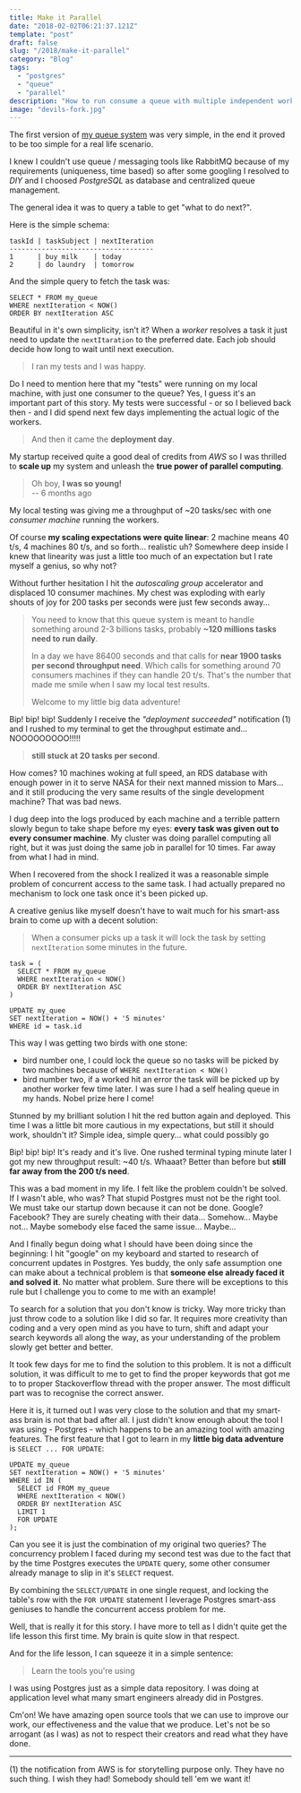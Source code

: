 ```yaml
---
title: Make it Parallel
date: "2018-02-02T06:21:37.121Z"
template: "post"
draft: false
slug: "/2018/make-it-parallel"
category: "Blog"
tags:
  - "postgres"
  - "queue"
  - "parallel"
description: "How to run consume a queue with multiple independent workers in Postgres, and survive!"
image: "devils-fork.jpg"
---
```


The first version of [my queue system](https://fetchq.com/) was very simple, in the end it proved to be too simple for a real life scenario.

I knew I couldn't use queue / messaging tools like RabbitMQ because of my requirements (uniqueness, time based) so after some googling I resolved to _DIY_ and I choosed _PostgreSQL_ as database and centralized queue management.

The general idea it was to query a table to get "what to do next?".

Here is the simple schema:

    taskId | taskSubject | nextIteration
    ------------------------------------
    1      | buy milk    | today
    2      | do laundry  | tomorrow

And the simple query to fetch the task was:

    SELECT * FROM my_queue
    WHERE nextIteration < NOW()
    ORDER BY nextIteration ASC

Beautiful in it's own simplicity, isn't it? When a _worker_ resolves a task it just need to update the `nextItaration` to the preferred date. Each job should decide how long to wait until next execution.

> I ran my tests and I was happy.

Do I need to mention here that my "tests" were running on my local machine, with just one consumer to the queue? Yes, I guess it's an important part of this story. My tests were successful - or so I believed back then - and I did spend next few days implementing the actual logic of the workers.

> And then it came the **deployment day**. 

My startup received quite a good deal of credits from _AWS_ so I was thrilled to **scale up** my system and unleash the **true power of parallel computing**.

> Oh boy, **I was so young!**  
> -- 6 months ago

My local  testing was giving me a throughput of ~20 tasks/sec with one _consumer machine_ running the workers. 

Of course **my scaling expectations were quite linear**: 2 machine means 40 t/s, 4 machines 80 t/s, and so forth... realistic uh? Somewhere deep inside I knew that linearity was just a little too much of an expectation but I rate myself a genius, so why not? 

Without further hesitation I hit the _autoscaling group_ accelerator and displaced 10 consumer machines. My chest was exploding with early shouts of joy for 200 tasks per seconds were just few seconds away...

> You need to know that this queue system is meant to handle something around 2-3 billions tasks, probably **~120 millions tasks need to run daily**. 
>
> In a day we have 86400 seconds and that calls for **near 1900 tasks per second throughput need**. Which calls for something around 70 consumers machines if they can handle 20 t/s. That's the number that made me smile when I saw my local test results.
>
> Welcome to my little big data adventure!

Bip! bip! bip! Suddenly I receive the _"deployment succeeded"_ notification (1) and I rushed to my terminal to get the throughput estimate and... NOOOOOOOOO!!!!!

> **still stuck at 20 tasks per second**.

How comes? 10 machines woking at full speed, an RDS database with enough power in it to serve NASA for their next manned mission to Mars... and it still producing the very same results of the single development machine? That was bad news.

I dug deep into the logs produced by each machine and a terrible pattern slowly begun to take shape before my eyes: **every task was given out to every consumer machine**. My cluster was doing parallel computing all right, but it was just doing the same job in parallel for 10 times. Far away from what I had in mind.

When I recovered from the shock I realized it was a reasonable simple problem of concurrent access to the same task. I had actually prepared no mechanism to lock one task once it's been picked up.

A creative genius like myself doesn't have to wait much for his smart-ass brain to come up with a decent solution: 

> When a consumer picks up a task it will lock the task by setting `nextIteration` some minutes in the future.

    task = (
      SELECT * FROM my_queue
      WHERE nextIteration < NOW()
      ORDER BY nextIteration ASC
    )

    UPDATE my_quee 
    SET nextIteration = NOW() + '5 minutes'
    WHERE id = task.id

This way I was getting two birds with one stone:

- bird number one, I could lock the queue so no tasks will be picked by two machines because of `WHERE nextIteration < NOW()`
- bird number two, if a worked hit an error the task will be picked up by another worker few time later. I was sure I had a self healing queue in my hands. Nobel prize here I come!

Stunned by my brilliant solution I hit the red button again and deployed. This time I was a little bit more cautious in my expectations, but still it should work, shouldn't it? Simple idea, simple query... what could possibly go

Bip! bip! bip! It's ready and it's live. One rushed terminal typing minute later I got my new throughput result: ~40 t/s. Whaaat? Better than before but **still far away from the 200 t/s need**.

This was a bad moment in my life. I felt like the problem couldn't be solved. If I wasn't able, who was? That stupid Postgres must not be the right tool. We must take our startup down because it can not be done. Google? Facebook? They are surely cheating with their data... Somehow... Maybe not... Maybe somebody else faced the same issue... Maybe...

And I finally begun doing what I should have been doing since the beginning: I hit "google" on my keyboard and started to research of concurrent updates in Postgres. Yes buddy, the only safe assumption one can make about a technical problem is that **someone else already faced it and solved it**. No matter what problem. Sure there will be exceptions to this rule but I challenge you to come to me with an example!

To search for a solution that you don't know is tricky. Way more tricky than just throw code to a solution like I did so far. It requires more creativity than coding and a very open mind as you have to turn, shift and adapt your search keywords all along the way, as your understanding of the problem slowly get better and better.

It took few days for me to find the solution to this problem. It is not a difficult solution, it was difficult to me to get to find the proper keywords that got me to to proper Stackoverflow thread with the proper answer. The most difficult part was to recognise the correct answer.

Here it is, it turned out I was very close to the solution and that my smart-ass brain is not that bad after all. I just didn't know enough about the tool I was using - Postgres - which happens to be an amazing tool with amazing features. The first feature that I got to learn in my **little big data adventure** is `SELECT ... FOR UPDATE`:

    UPDATE my_queue 
    SET nextIteration = NOW() + '5 minutes'
    WHERE id IN (
      SELECT id FROM my_queue
      WHERE nextIteration < NOW()
      ORDER BY nextIteration ASC
      LIMIT 1
      FOR UPDATE
    );

Can you see it is just the combination of my original two queries? The concurrency problem I faced during my second test was due to the fact that by the time Postgres executes the `UPDATE` query, some other consumer already manage to slip in it's `SELECT` request.

By combining the `SELECT/UPDATE` in one single request, and locking the table's row with the `FOR UPDATE` statement I leverage Postgres smart-ass geniuses to handle the concurrent access problem for me.

Well, that is really it for this story. I have more to tell as I didn't quite get the life lesson this first time. My brain is quite slow in that respect.

And for the life lesson, I can squeeze it in a simple sentence:

> Learn the tools you're using

I was using Postgres just as a simple data repository. I was doing at application level what many smart engineers already did in Postgres. 

Cm'on! We have amazing open source tools that we can use to improve our work, our effectiveness and the value that we produce. Let's not be so arrogant (as I was) as not to respect their creators and read what they have done.

---

(1) the notification from AWS is for storytelling purpose only. They have no such thing. I wish they had! Somebody should tell 'em we want it!
